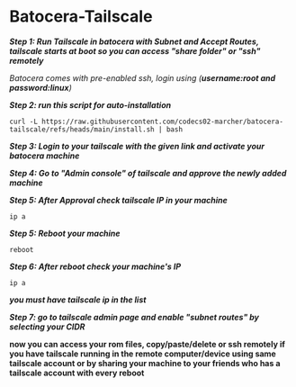 # Batocera-Tailscale

***Step 1: Run Tailscale in batocera with Subnet and Accept Routes, tailscale starts at boot so you can access "share folder" or "ssh" remotely***

*Batocera comes with pre-enabled ssh, login using (**username:root and password:linux**)*

***Step 2: run this script for auto-installation***

    curl -L https://raw.githubusercontent.com/codecs02-marcher/batocera-tailscale/refs/heads/main/install.sh | bash


***Step 3: Login to your tailscale with the given link and activate your batocera machine***

***Step 4: Go to "Admin console" of tailscale and approve the newly added machine***

***Step 5: After Approval check tailscale IP in your machine***

    ip a

***Step 5:  Reboot your machine***

    reboot

***Step 6: After reboot check your machine's IP***

    ip a

***you must have tailscale ip in the list***

***Step 7: go to tailscale admin page and enable "subnet routes" by selecting your CIDR***

**now you can access your rom files, copy/paste/delete or ssh remotely if you have tailscale running in the remote computer/device using same tailscale account or by sharing your machine to your friends who has a tailscale account with every reboot**

